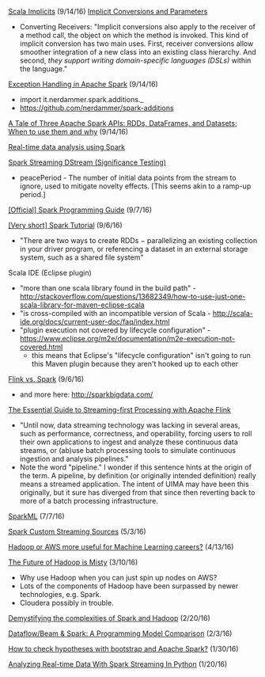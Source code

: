 [Scala Implicits](http://googlyadventures.blogspot.com/2016/03/today-i-taught-someone-scala-implicits.html) (9/14/16)
[Implicit Conversions and Parameters](http://www.artima.com/pins1ed/implicit-conversions-and-parameters.html)
* Converting Receivers: "Implicit conversions also apply to the receiver of a method call, the object on which the method is invoked. This kind of implicit conversion has two main uses. First, receiver conversions allow smoother integration of a new class into an existing class hierarchy. And second, _*they support writing domain-specific languages (DSLs)*_ within the language."

[Exception Handling in Apache Spark](https://www.nicolaferraro.me/2016/02/18/exception-handling-in-apache-spark/) (9/14/16)
* import it.nerdammer.spark.additions._
* https://github.com/nerdammer/spark-additions

[A Tale of Three Apache Spark APIs: RDDs, DataFrames, and Datasets; When to use them and why](https://databricks.com/blog/2016/07/14/a-tale-of-three-apache-spark-apis-rdds-dataframes-and-datasets.html) (9/14/16)

[Real-time data analysis using Spark](http://blog.scottlogic.com/2013/07/29/spark-stream-analysis.html)

[Spark Streaming DStream (Significance Testing)](http://spark.apache.org/docs/latest/mllib-statistics.html#streaming-significance-testing)
* peacePeriod - The number of initial data points from the stream to ignore, used to mitigate novelty effects.  [This seems akin to a ramp-up period.]

[[Official] Spark Programming Guide](http://spark.apache.org/docs/latest/programming-guide.html) (9/7/16)

[[Very short] Spark Tutorial](http://www.tutorialspoint.com/apache_spark/apache_spark_rdd.htm) (9/6/16)
* "There are two ways to create RDDs − parallelizing an existing collection in your driver program, or referencing a dataset in an external storage system, such as a shared file system"

Scala IDE (Eclipse plugin)
* "more than one scala library found in the build path" - http://stackoverflow.com/questions/13682349/how-to-use-just-one-scala-library-for-maven-eclipse-scala
* "is cross-compiled with an incompatible version of Scala - http://scala-ide.org/docs/current-user-doc/faq/index.html
* "plugin execution not covered by lifecycle configuration" - https://www.eclipse.org/m2e/documentation/m2e-execution-not-covered.html
  * this means that Eclipse's "lifecycle configuration" isn't going to run this Maven plugin because they aren't hooked up to each other

[Flink vs. Spark](http://www.slideshare.net/sbaltagi/flink-vs-spark) (9/6/16)
* and more here: http://sparkbigdata.com/

[The Essential Guide to Streaming-first Processing with Apache Flink](https://www.mapr.com/blog/essential-guide-streaming-first-processing-apache-flink)
* "Until now, data streaming technology was lacking in several areas, such as performance, correctness, and operability, forcing users to roll their own applications to ingest and analyze these continuous data streams, or (ab)use batch processing tools to simulate continuous ingestion and analysis pipelines."
* Note the word "pipeline."  I wonder if this sentence hints at the origin of the term.  A pipeline, by definition (or originally intended definition) really means a streamed application.  The intent of UIMA may have been this originally, but it sure has diverged from that since then reverting back to more of a batch processing infrastructure.

[SparkML](http://web.cs.ucla.edu/~mtgarip/) (7/7/16)

[Spark Custom Streaming Sources](https://medium.com/@anicolaspp/spark-custom-streaming-sources-e7d52da72e80#.gk1plv86q) (5/3/16)

[Hadoop or AWS more useful for Machine Learning careers?](http://www.reddit.com/r/MachineLearning/comments/4e81ne/hadoop_or_aws_more_useful_for_machine_learning/) (4/13/16)

[The Future of Hadoop is Misty](https://www.linkedin.com/pulse/future-hadoop-misty-haifeng-li) (3/10/16)
* Why use Hadoop when you can just spin up nodes on AWS?
* Lots of the components of Hadoop have been surpassed by newer technologies, e.g. Spark.
* Cloudera possibly in trouble.

[Demystifying the complexities of Spark and Hadoop](https://www.reddit.com/r/programming/comments/46l6ao/demystifying_the_complexities_of_spark_and_hadoop/) (2/20/16)

[Dataflow/Beam & Spark: A Programming Model Comparison](https://www.reddit.com/r/programming/comments/441qop/dataflowbeam_spark_a_programming_model_comparison/) (2/3/16)

[How to check hypotheses with bootstrap and Apache Spark?](https://www.reddit.com/r/programming/comments/43fnb4/how_to_check_hypotheses_with_bootstrap_and_apache/) (1/30/16)

[Analyzing Real-time Data With Spark Streaming In Python](http://prateekvjoshi.com/2015/12/22/analyzing-real-time-data-with-spark-streaming-in-python/) (1/20/16)